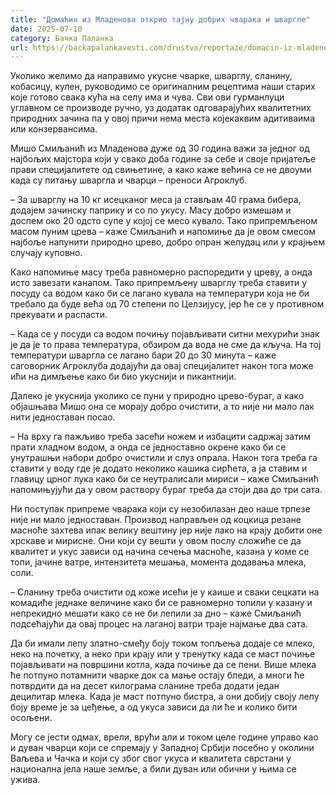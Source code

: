 ```yaml
---
title: "Домаћин из Младенова открио тајну добрих чварака и шваргле"
date: 2025-07-10
category: Бачка Паланка
url: https://backapalankavesti.com/drustvo/reportaze/domacin-iz-mladenova-otkrio-tajnu-dobrih-cvaraka-i-svargle/
---
```


Уколико желимо да направимо укусне чварке, шварглу, сланину, кобасицу, кулен, руководимо се оригиналним рецептима наши старих које готово свака кућа на селу има и чува. Сви ови гурманлуци углавном се производе ручно, уз додатак одговарајућих квалитетних природних зачина па у овој причи нема места којекаквим адитиваима или конзервансима.

Мишо Смиљанић из Младенова дуже од 30 година важи за једног од најбољих мајстора који у свако доба године за себе и своје пријатеље прави специјалитете од свињетине, а како каже већина се не двоуми када су питању шваргла и чварци – преноси Агроклуб.

– За шварглу на 10 кг исецканог меса ја стављам 40 грама бибера, додајем зачинску паприку и со по укусу. Масу добро измешам и доспем око 20 одсто супе у којој се месо кувало. Тако припремљеном масом пуним црева – каже Смиљанић и напомиње да је овом смесом најбоље напунити природно црево, добро опран желудац или у крајњем случају куповно.

Како напомиње масу треба равномерно распоредити у цреву, а онда исто завезати канапом. Тако припремљену шварглу треба ставити у посуду са водом како би се лагано кувала на температури која не би требало да буде већа од 70 степени по Целзијусу, јер ће се у противном прекувати и распасти.

– Када се у посуди са водом почињу појављивати ситни мехурићи знак је да је то права температура, обзиром да вода не сме да кључа. На тој температури шваргла се лагано бари 20 до 30 минута – каже саговорник Агроклуба додајући да овај специјалитет након тога може ићи на димљење како би био укуснији и пикантнији.

Далеко је укуснија уколико се пуни у природно црево-бураг, а како објашњава Mишo она се морају добро очистити, а то није ни мало лак нити једноставан посао.

– На врху га пажљиво треба засећи ножем и избацити садржај затим прати хладном водом, а онда се једноставно окрене како би се унутрашњи набори добро очистили и слуз опрала. Након тога треба га ставити у воду где је додато неколико кашика сирћета, а ја ставим и главицу црног лука како би се неутралисали мириси – каже Смиљанић напомињујући да у овом раствору бураг треба да стоји два до три сата.

Ни поступак припреме чварака који су незобилазан део наше трпезе није ни мало једноставан. Производ направљен од коцкица резане масноће захтева ипак велику вештину јер није лако на крају добити оне хрскаве и мирисне. Они који су вешти у овом послу сложиће се да квалитет и укус зависи од начина сечења масноће, казана у коме се топи, јачине ватре, интензитета мешања, момента додавања млека, соли.

– Сланину треба очистити од коже исећи је у каише и сваки сецкати на комадиће једнаке величине како би се равномерно топили у казану и непрекидно мешати како се не би лепили за дно – каже Смиљанић подсећајући да овај процес на лаганој ватри траје најмање два сата.

Да би имали лепу златно-смеђу боју током топљења додаје се млеко, неко на почетку, а неко при крају или у тренутку када се маст почиње појављивати на површини котла, када почиње да се пени. Више млека ће потпуно потамнити чварке док са мање остају бледи, а многи ће потврдити да на десет килограма сланине треба додати један децилитар млека. Када је маст потпуно бистра, а они добију своју лепу боју време је за цеђење, а од укуса зависи да ли ће и колико бити осољени.

Могу се јести одмах, врели, врући али и током целе године управо као и дуван чварци који се спремају у Западној Србији посебно у околини Ваљева и Чачка и који су због свог укуса и квалитета сврстани у национална јела наше земље, а били дуван или обични у њима се ужива.
